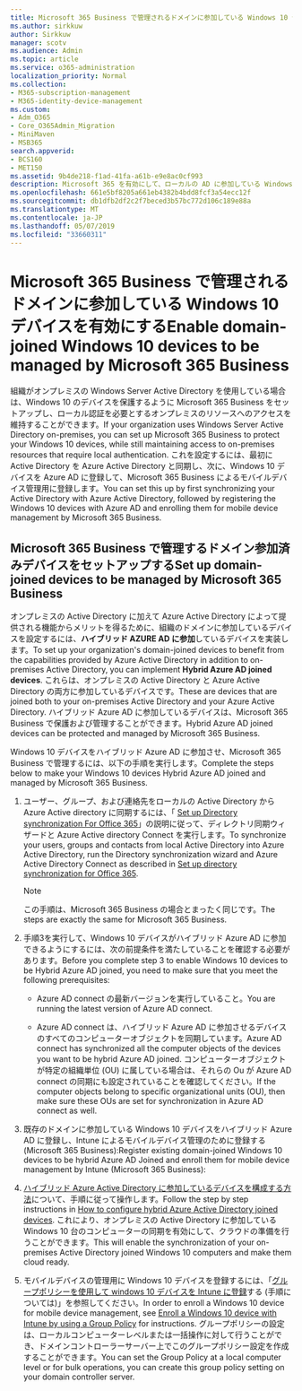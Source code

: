 ```yaml
---
title: Microsoft 365 Business で管理されるドメインに参加している Windows 10 デバイスを有効にする
ms.author: sirkkuw
author: Sirkkuw
manager: scotv
ms.audience: Admin
ms.topic: article
ms.service: o365-administration
localization_priority: Normal
ms.collection:
- M365-subscription-management
- M365-identity-device-management
ms.custom:
- Adm_O365
- Core_O365Admin_Migration
- MiniMaven
- MSB365
search.appverid:
- BCS160
- MET150
ms.assetid: 9b4de218-f1ad-41fa-a61b-e9e8ac0cf993
description: Microsoft 365 を有効にして、ローカルの AD に参加している Windows 10 デバイスを保護する方法について説明します。
ms.openlocfilehash: 661e5bf8205a661eb4382b4bdd8fcf3a54ecc12f
ms.sourcegitcommit: db1dfb2df2c2f7beced3b57bc772d106c189e88a
ms.translationtype: MT
ms.contentlocale: ja-JP
ms.lasthandoff: 05/07/2019
ms.locfileid: "33660311"
---
```

# <a name="enable-domain-joined-windows-10-devices-to-be-managed-by-microsoft-365-business"></a><span data-ttu-id="e282b-103">Microsoft 365 Business で管理されるドメインに参加している Windows 10 デバイスを有効にする</span><span class="sxs-lookup"><span data-stu-id="e282b-103">Enable domain-joined Windows 10 devices to be managed by Microsoft 365 Business</span></span>

<span data-ttu-id="e282b-104">組織がオンプレミスの Windows Server Active Directory を使用している場合は、Windows 10 のデバイスを保護するように Microsoft 365 Business をセットアップし、ローカル認証を必要とするオンプレミスのリソースへのアクセスを維持することができます。</span><span class="sxs-lookup"><span data-stu-id="e282b-104">If your organization uses Windows Server Active Directory on-premises, you can set up Microsoft 365 Business to protect your Windows 10 devices, while still maintaining access to on-premises resources that require local authentication.</span></span> <span data-ttu-id="e282b-105">これを設定するには、最初に Active Directory を Azure Active Directory と同期し、次に、Windows 10 デバイスを Azure AD に登録して、Microsoft 365 Business によるモバイルデバイス管理用に登録します。</span><span class="sxs-lookup"><span data-stu-id="e282b-105">You can set this up by first synchronizing your Active Directory with Azure Active Directory, followed by registering the Windows 10 devices with Azure AD and enrolling them for mobile device management by Microsoft 365 Business.</span></span>
  
## <a name="set-up-domain-joined-devices-to-be-managed-by-microsoft-365-business"></a><span data-ttu-id="e282b-106">Microsoft 365 Business で管理するドメイン参加済みデバイスをセットアップする</span><span class="sxs-lookup"><span data-stu-id="e282b-106">Set up domain-joined devices to be managed by Microsoft 365 Business</span></span>

<span data-ttu-id="e282b-107">オンプレミスの Active Directory に加えて Azure Active Directory によって提供される機能からメリットを得るために、組織のドメインに参加しているデバイスを設定するには、**ハイブリッド AZURE AD に参加**しているデバイスを実装します。</span><span class="sxs-lookup"><span data-stu-id="e282b-107">To set up your organization's domain-joined devices to benefit from the capabilities provided by Azure Active Directory in addition to on-premises Active Directory, you can implement **Hybrid Azure AD joined devices**.</span></span> <span data-ttu-id="e282b-108">これらは、オンプレミスの Active Directory と Azure Active Directory の両方に参加しているデバイスです。</span><span class="sxs-lookup"><span data-stu-id="e282b-108">These are devices that are joined both to your on-premises Active Directory and your Azure Active Directory.</span></span> <span data-ttu-id="e282b-109">ハイブリッド Azure AD に参加しているデバイスは、Microsoft 365 Business で保護および管理することができます。</span><span class="sxs-lookup"><span data-stu-id="e282b-109">Hybrid Azure AD joined devices can be protected and managed by Microsoft 365 Business.</span></span> 
  
<span data-ttu-id="e282b-110">Windows 10 デバイスをハイブリッド Azure AD に参加させ、Microsoft 365 Business で管理するには、以下の手順を実行します。</span><span class="sxs-lookup"><span data-stu-id="e282b-110">Complete the steps below to make your Windows 10 devices Hybrid Azure AD joined and managed by Microsoft 365 Business.</span></span>
  
1. <span data-ttu-id="e282b-111">ユーザー、グループ、および連絡先をローカルの Active Directory から Azure Active directory に同期するには、「 [Set up Directory synchronization For Office 365](https://support.office.com/article/1b3b5318-6977-42ed-b5c7-96fa74b08846)」の説明に従って、ディレクトリ同期ウィザードと Azure Active directory Connect を実行します。</span><span class="sxs-lookup"><span data-stu-id="e282b-111">To synchronize your users, groups and contacts from local Active Directory into Azure Active Directory, run the Directory synchronization wizard and Azure Active Directory Connect as described in [Set up directory synchronization for Office 365](https://support.office.com/article/1b3b5318-6977-42ed-b5c7-96fa74b08846).</span></span>
    
    > [!NOTE]
    > <span data-ttu-id="e282b-112">この手順は、Microsoft 365 Business の場合とまったく同じです。</span><span class="sxs-lookup"><span data-stu-id="e282b-112">The steps are exactly the same for Microsoft 365 Business.</span></span> 
  
2. <span data-ttu-id="e282b-113">手順3を実行して、Windows 10 デバイスがハイブリッド Azure AD に参加できるようにするには、次の前提条件を満たしていることを確認する必要があります。</span><span class="sxs-lookup"><span data-stu-id="e282b-113">Before you complete step 3 to enable Windows 10 devices to be Hybrid Azure AD joined, you need to make sure that you meet the following prerequisites:</span></span>

   - <span data-ttu-id="e282b-114">Azure AD connect の最新バージョンを実行していること。</span><span class="sxs-lookup"><span data-stu-id="e282b-114">You are running the latest version of Azure AD connect.</span></span>

   - <span data-ttu-id="e282b-115">Azure AD connect は、ハイブリッド Azure AD に参加させるデバイスのすべてのコンピューターオブジェクトを同期しています。</span><span class="sxs-lookup"><span data-stu-id="e282b-115">Azure AD connect has synchronized all the computer objects of the devices you want to be hybrid Azure AD joined.</span></span> <span data-ttu-id="e282b-116">コンピューターオブジェクトが特定の組織単位 (OU) に属している場合は、それらの Ou が Azure AD connect の同期にも設定されていることを確認してください。</span><span class="sxs-lookup"><span data-stu-id="e282b-116">If the computer objects belong to specific organizational units (OU), then make sure these OUs are set for synchronization in Azure AD connect as well.</span></span>
    
3. <span data-ttu-id="e282b-117">既存のドメインに参加している Windows 10 デバイスをハイブリッド Azure AD に登録し、Intune によるモバイルデバイス管理のために登録する (Microsoft 365 Business):</span><span class="sxs-lookup"><span data-stu-id="e282b-117">Register existing domain-joined Windows 10 devices to be hybrid Azure AD Joined and enroll them for mobile device management by Intune (Microsoft 365 Business):</span></span>
    
4. <span data-ttu-id="e282b-118">[ハイブリッド Azure Active Directory に参加しているデバイスを構成する方法](https://go.microsoft.com/fwlink/p/?linkid=872870)について、手順に従って操作します。</span><span class="sxs-lookup"><span data-stu-id="e282b-118">Follow the step by step instructions in [How to configure hybrid Azure Active Directory joined devices](https://go.microsoft.com/fwlink/p/?linkid=872870).</span></span> <span data-ttu-id="e282b-119">これにより、オンプレミスの Active Directory に参加している Windows 10 台のコンピューターの同期を有効にして、クラウドの準備を行うことができます。</span><span class="sxs-lookup"><span data-stu-id="e282b-119">This will enable the synchronization of your on-premises Active Directory joined Windows 10 computers and make them cloud ready.</span></span>
    
5. <span data-ttu-id="e282b-120">モバイルデバイスの管理用に Windows 10 デバイスを登録するには、「[グループポリシーを使用して windows 10 デバイスを Intune に登録](https://go.microsoft.com/fwlink/p/?linkid=872871)する (手順については)」を参照してください。</span><span class="sxs-lookup"><span data-stu-id="e282b-120">In order to enroll a Windows 10 device for mobile device management, see [Enroll a Windows 10 device with Intune by using a Group Policy](https://go.microsoft.com/fwlink/p/?linkid=872871) for instructions.</span></span> <span data-ttu-id="e282b-121">グループポリシーの設定は、ローカルコンピューターレベルまたは一括操作に対して行うことができ、ドメインコントローラーサーバー上でこのグループポリシー設定を作成することができます。</span><span class="sxs-lookup"><span data-stu-id="e282b-121">You can set the Group Policy at a local computer level or for bulk operations, you can create this group policy setting on your domain controller server.</span></span>